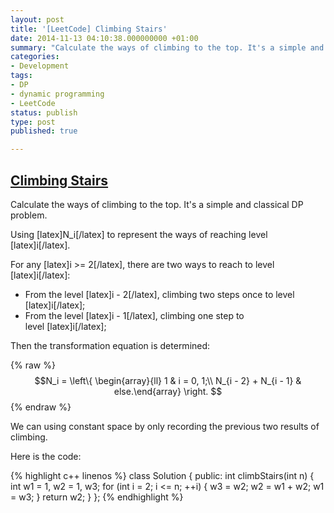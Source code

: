 ```yaml
---
layout: post
title: '[LeetCode] Climbing Stairs'
date: 2014-11-13 04:10:38.000000000 +01:00
summary: "Calculate the ways of climbing to the top. It's a simple and classical DP problem."
categories:
- Development
tags:
- DP
- dynamic programming
- LeetCode
status: publish
type: post
published: true

---
```


## [Climbing Stairs](https://oj.leetcode.com/problems/climbing-stairs/)

Calculate the ways of climbing to the top. It's a simple and classical DP problem.

Using [latex]N_i[/latex] to represent the ways of reaching level [latex]i[/latex].

For any [latex]i >= 2[/latex], there are two ways to reach to level [latex]i[/latex]:

* From the level [latex]i - 2[/latex], climbing two steps once to level [latex]i[/latex];
* From the level [latex]i - 1[/latex], climbing one step to level [latex]i[/latex];

Then the transformation equation is determined:

{% raw %}$$N_i = \left\{ \begin{array}{ll}
1 & i = 0, 1;\\
N_{i - 2} + N_{i - 1} & else.\end{array} \right. $${% endraw %}


We can using constant space by only recording the previous two results of climbing.

Here is the code:

{% highlight c++ linenos %}
class Solution {
public:
    int climbStairs(int n) {
        int w1 = 1, w2 = 1, w3;
        for (int i = 2; i <= n; ++i)
        {
            w3 = w2;
            w2 = w1 + w2;
            w1 = w3;
        }
        return w2;
    }
};
{% endhighlight %}